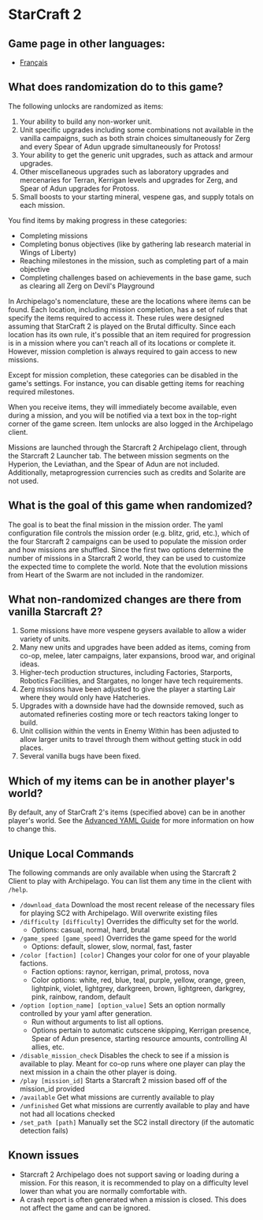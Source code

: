 # StarCraft 2

## Game page in other languages:
* [Français](/games/Starcraft%202/info/fr)

## What does randomization do to this game?

The following unlocks are randomized as items:
1. Your ability to build any non-worker unit.
2. Unit specific upgrades including some combinations not available in the vanilla campaigns, such as both strain 
choices simultaneously for Zerg and every Spear of Adun upgrade simultaneously for Protoss!
3. Your ability to get the generic unit upgrades, such as attack and armour upgrades.
4. Other miscellaneous upgrades such as laboratory upgrades and mercenaries for Terran, Kerrigan levels and upgrades 
for Zerg, and Spear of Adun upgrades for Protoss.
5. Small boosts to your starting mineral, vespene gas, and supply totals on each mission.

You find items by making progress in these categories:
* Completing missions
* Completing bonus objectives (like by gathering lab research material in Wings of Liberty)
* Reaching milestones in the mission, such as completing part of a main objective
* Completing challenges based on achievements in the base game, such as clearing all Zerg on Devil's Playground

In Archipelago's nomenclature, these are the locations where items can be found.
Each location, including mission completion, has a set of rules that specify the items required to access it.
These rules were designed assuming that StarCraft 2 is played on the Brutal difficulty.
Since each location has its own rule, it's possible that an item required for progression is in a mission where you 
can't reach all of its locations or complete it. 
However, mission completion is always required to gain access to new missions.

Except for mission completion, these categories can be disabled in the game's settings. 
For instance, you can disable getting items for reaching required milestones.

When you receive items, they will immediately become available, even during a mission, and you will be
notified via a text box in the top-right corner of the game screen. 
Item unlocks are also logged in the Archipelago client.

Missions are launched through the Starcraft 2 Archipelago client, through the Starcraft 2 Launcher tab. 
The between mission segments on the Hyperion, the Leviathan, and the Spear of Adun are not included. 
Additionally, metaprogression currencies such as credits and Solarite are not used.

## What is the goal of this game when randomized?

The goal is to beat the final mission in the mission order. 
The yaml configuration file controls the mission order (e.g. blitz, grid, etc.), which of the four Starcraft 2 
campaigns can be used to populate the mission order and how missions are shuffled. 
Since the first two options determine the number of missions in a Starcraft 2 world, they can be used to customize the 
expected time to complete the world. 
Note that the evolution missions from Heart of the Swarm are not included in the randomizer.

## What non-randomized changes are there from vanilla Starcraft 2?

1. Some missions have more vespene geysers available to allow a wider variety of units.
2. Many new units and upgrades have been added as items, coming from co-op, melee, later campaigns, later expansions, 
brood war, and original ideas.
3. Higher-tech production structures, including Factories, Starports, Robotics Facilities, and Stargates, no longer 
have tech requirements.
4. Zerg missions have been adjusted to give the player a starting Lair where they would only have Hatcheries.
5. Upgrades with a downside have had the downside removed, such as automated refineries costing more or tech reactors 
taking longer to build.
6. Unit collision within the vents in Enemy Within has been adjusted to allow larger units to travel through them 
without getting stuck in odd places.
7. Several vanilla bugs have been fixed.

## Which of my items can be in another player's world?

By default, any of StarCraft 2's items (specified above) can be in another player's world. 
See the [Advanced YAML Guide](/tutorial/Archipelago/advanced_settings/en) for more information on how to change this.

## Unique Local Commands

The following commands are only available when using the Starcraft 2 Client to play with Archipelago. 
You can list them any time in the client with `/help`.

* `/download_data` Download the most recent release of the necessary files for playing SC2 with Archipelago. 
Will overwrite existing files
* `/difficulty [difficulty]` Overrides the difficulty set for the world.
    * Options: casual, normal, hard, brutal
* `/game_speed [game_speed]` Overrides the game speed for the world
    * Options: default, slower, slow, normal, fast, faster
* `/color [faction] [color]` Changes your color for one of your playable factions.
    * Faction options: raynor, kerrigan, primal, protoss, nova
    * Color options: white, red, blue, teal, purple, yellow, orange, green, lightpink, violet, lightgrey, darkgreen, 
    brown, lightgreen, darkgrey, pink, rainbow, random, default
* `/option [option_name] [option_value]` Sets an option normally controlled by your yaml after generation.
    * Run without arguments to list all options.
    * Options pertain to automatic cutscene skipping, Kerrigan presence, Spear of Adun presence, starting resource 
    amounts, controlling AI allies, etc.
* `/disable_mission_check` Disables the check to see if a mission is available to play. 
Meant for co-op runs where one player can play the next mission in a chain the other player is doing.
* `/play [mission_id]` Starts a Starcraft 2 mission based off of the mission_id provided
* `/available` Get what missions are currently available to play
* `/unfinished` Get what missions are currently available to play and have not had all locations checked
* `/set_path [path]` Manually set the SC2 install directory (if the automatic detection fails)

## Known issues

- Starcraft 2 Archipelago does not support saving or loading during a mission. 
For this reason, it is recommended to play on a difficulty level lower than what you are normally comfortable with.
- A crash report is often generated when a mission is closed. 
This does not affect the game and can be ignored.

